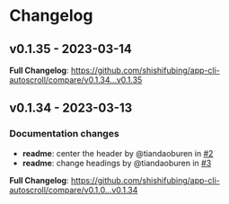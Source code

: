 # Changelog

## v0.1.35 - 2023-03-14

<!-- Automatically generated in https://github.com/shishifubing/app-cli-autoscroll/actions/runs/4421081136 -->
**Full Changelog**: https://github.com/shishifubing/app-cli-autoscroll/compare/v0.1.34...v0.1.35

## v0.1.34 - 2023-03-13

### Documentation changes

- **readme**: center the header by @tiandaoburen in [#2](https://github.com/shishifubing/app-cli-autoscroll/pull/2)
- **readme**: change headings by @tiandaoburen in [#3](https://github.com/shishifubing/app-cli-autoscroll/pull/3)

**Full Changelog**: https://github.com/shishifubing/app-cli-autoscroll/compare/v0.1.0...v0.1.34
